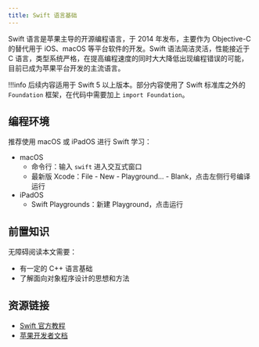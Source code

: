 ```yaml
---
title: Swift 语言基础
---
```


Swift 语言是苹果主导的开源编程语言，于 2014 年发布，主要作为 Objective-C 的替代用于 iOS、macOS 等平台软件的开发。Swift 语法简洁灵活，性能接近于 C 语言，类型系统严格，在提高编程速度的同时大大降低出现编程错误的可能，目前已成为苹果平台开发的主流语言。

!!!info
    后续内容适用于 Swift 5 以上版本。部分内容使用了 Swift 标准库之外的 `Foundation` 框架，在代码中需要加上 `import Foundation`。

## 编程环境

推荐使用 macOS 或 iPadOS 进行 Swift 学习：

- macOS
    - 命令行：输入 `swift` 进入交互式窗口
    - 最新版 Xcode：File - New - Playground... - Blank，点击左侧行号编译运行
- iPadOS
    - Swift Playgrounds：新建 Playground，点击运行

## 前置知识

无障碍阅读本文需要：

- 有一定的 C++ 语言基础
- 了解面向对象程序设计的思想和方法

## 资源链接

- [Swift 官方教程](https://docs.swift.org/swift-book/LanguageGuide/TheBasics.html)
- [苹果开发者文档](https://developer.apple.com/documentation/technologies)

